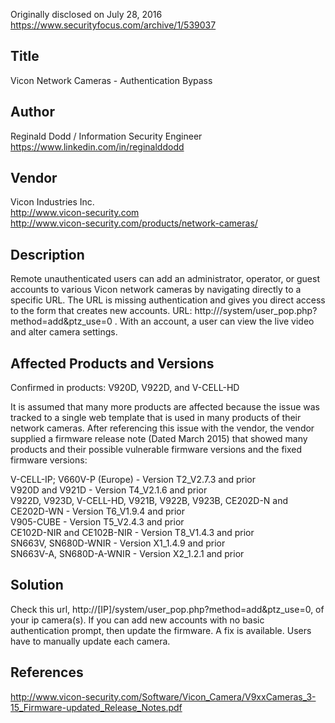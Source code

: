 Originally disclosed on July 28, 2016  
https://www.securityfocus.com/archive/1/539037  
  
Title
------
Vicon Network Cameras - Authentication Bypass  
  
Author
------
Reginald Dodd / Information Security Engineer  
https://www.linkedin.com/in/reginalddodd
  
Vendor
------
Vicon Industries Inc.  
http://www.vicon-security.com  
http://www.vicon-security.com/products/network-cameras/  
  
Description
------
Remote unauthenticated users can add an administrator, operator, or guest accounts to various Vicon network cameras by navigating directly to a specific URL. The URL is missing authentication and gives you direct access to the form that creates new accounts. URL: http://<IP>/system/user_pop.php?method=add&ptz_use=0 . With an account, a user can view the live video and alter camera settings.  
  
Affected Products and Versions
------
Confirmed in products: V920D, V922D, and V-CELL-HD  
  
It is assumed that many more products are affected because the issue was tracked to a single web template that is used in many products of their network cameras. After referencing this issue with the vendor, the vendor supplied a firmware release note (Dated March 2015) that showed many products and their possible vulnerable firmware versions and the fixed firmware versions:  
  
V-CELL-IP; V660V-P (Europe) - Version T2_V2.7.3 and prior  
V920D and V921D - Version T4_V2.1.6 and prior  
V922D, V923D, V-CELL-HD, V921B, V922B, V923B, CE202D-N and CE202D-WN - Version T6_V1.9.4 and prior  
V905-CUBE - Version T5_V2.4.3 and prior  
CE102D-NIR and CE102B-NIR - Version T8_V1.4.3 and prior  
SN663V, SN680D-WNIR - Version X1_1.4.9 and prior  
SN663V-A, SN680D-A-WNIR - Version X2_1.2.1 and prior  
  
Solution
------
Check this url, http://[IP]/system/user_pop.php?method=add&ptz_use=0, of your ip camera(s). If you can add new accounts with no basic authentication prompt, then update the firmware. A fix is available. Users have to manually update each camera.  
  
References
------
http://www.vicon-security.com/Software/Vicon_Camera/V9xxCameras_3-15_Firmware-updated_Release_Notes.pdf  
